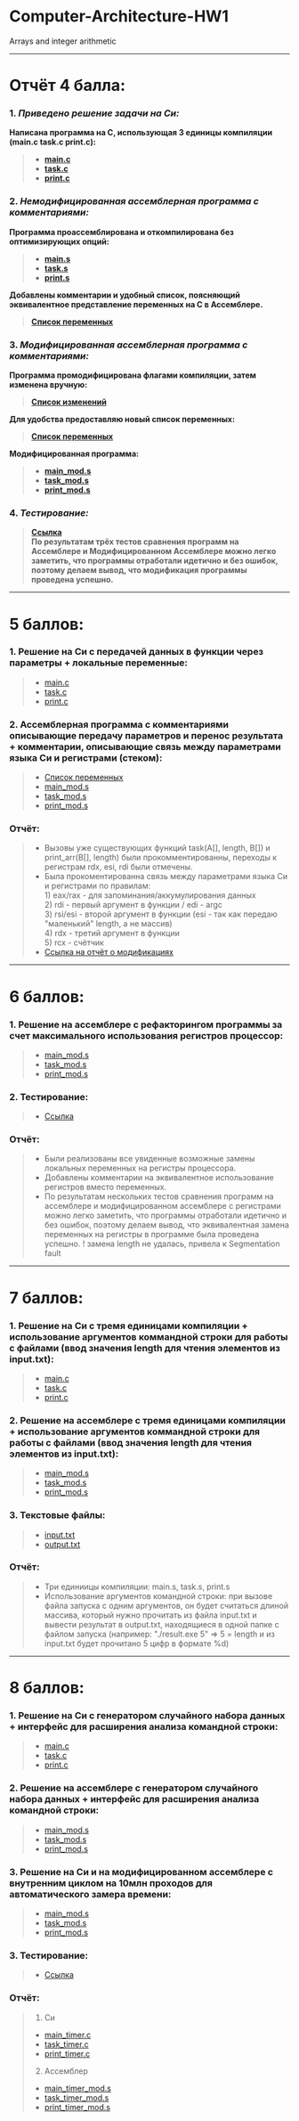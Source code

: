 # Computer-Architecture-HW1
Arrays and integer arithmetic <br/>

----

# Отчёт 4 балла:
### 1. _Приведено решение задачи на Cи:_
__Написана программа на С, использующая 3 единицы компиляции (main.c task.c print.c):__
> * [__main.c__](https://github.com/ArtemFed/Computer-Architecture-HW1/blob/1b666c6c6c8fda0c04d10f0160e4615a3ae3f59c/C%20Files/main.c)
> * [__task.c__](https://github.com/ArtemFed/Computer-Architecture-HW1/blob/1b666c6c6c8fda0c04d10f0160e4615a3ae3f59c/C%20Files/task.c)
> * [__print.c__](https://github.com/ArtemFed/Computer-Architecture-HW1/blob/1b666c6c6c8fda0c04d10f0160e4615a3ae3f59c/C%20Files/print.c)

### 2. _Немодифицированная ассемблерная программа с комментариями:_
__Программа проассемблирована и откомпилирована без оптимизирующих опций:__
> * [__main.s__](https://github.com/ArtemFed/Computer-Architecture-HW1/blob/1b666c6c6c8fda0c04d10f0160e4615a3ae3f59c/Assembler/main.s)
> * [__task.s__](https://github.com/ArtemFed/Computer-Architecture-HW1/blob/1b666c6c6c8fda0c04d10f0160e4615a3ae3f59c/Assembler/task.s)
> * [__print.s__](https://github.com/ArtemFed/Computer-Architecture-HW1/blob/1b666c6c6c8fda0c04d10f0160e4615a3ae3f59c/Assembler/print.s)

__Добавлены комментарии и удобный список, поясняющий эквивалентное представление переменных на С в Ассемблере.__
> [__Список переменных__](https://github.com/ArtemFed/Computer-Architecture-HW1/blob/4a77f269eec74541d826cf8e578a482e3172365c/Assembler/variables.md)

### 3. _Модифицированная ассемблерная программа с комментариями:_
__Программа промодифицирована флагами компиляции, затем изменена вручную:__
> [__Список изменений__](https://github.com/ArtemFed/Computer-Architecture-HW1/blob/6c17edda1c5871b19e937e6682bb9f70a2a38ca7/Assembler_mod/Readme.md)

__Для удобства предоставляю новый список переменных:__
> [__Список переменных__](https://github.com/ArtemFed/Computer-Architecture-HW1/blob/575d07832ba26218638b2f5db34342c96f6c4b02/Assembler_mod/variables_mod.s)

__Модифицированная программа:__
> * [__main_mod.s__](https://github.com/ArtemFed/Computer-Architecture-HW1/blob/007c41d432d38f47f7290f8a19263a648a7b1b5b/Assembler_mod/main_mod.s)
> * [__task_mod.s__](https://github.com/ArtemFed/Computer-Architecture-HW1/blob/007c41d432d38f47f7290f8a19263a648a7b1b5b/Assembler_mod/task_mod.s)
> * [__print_mod.s__](https://github.com/ArtemFed/Computer-Architecture-HW1/blob/007c41d432d38f47f7290f8a19263a648a7b1b5b/Assembler_mod/print_mod.s)

### 4. _Тестирование:_
> [__Ссылка__](https://github.com/ArtemFed/Computer-Architecture-HW1/blob/85764be93cbb70bdb0302ecd95a2dd665eb67fdc/Tests.md) <br/>
> __По результатам трёх тестов сравнения программ на Ассемблере и Модифицированном Ассемблере можно легко заметить, что программы отработали идетично и без ошибок, поэтому делаем вывод, что модификация программы проведена успешно.__

---- 

# 5 баллов:
### 1. Решение на Cи с передачей данных в функции через параметры + локальные переменные: <br/>
> * [main.c](https://github.com/ArtemFed/Computer-Architecture-HW1/blob/1b666c6c6c8fda0c04d10f0160e4615a3ae3f59c/C%20Files/main.c) <br/>
> * [task.c](https://github.com/ArtemFed/Computer-Architecture-HW1/blob/1b666c6c6c8fda0c04d10f0160e4615a3ae3f59c/C%20Files/task.c) <br/>
> * [print.c](https://github.com/ArtemFed/Computer-Architecture-HW1/blob/1b666c6c6c8fda0c04d10f0160e4615a3ae3f59c/C%20Files/print.c) <br/>

### 2. Ассемблерная программа с комментариями описывающие передачу параметров и перенос результата +  комментарии, описывающие связь между параметрами языка Си и регистрами (стеком): <br/>
> * [Список переменных](https://github.com/ArtemFed/Computer-Architecture-HW1/blob/575d07832ba26218638b2f5db34342c96f6c4b02/Assembler_mod/variables_mod.s)
> * [main_mod.s](https://github.com/ArtemFed/Computer-Architecture-HW1/blob/007c41d432d38f47f7290f8a19263a648a7b1b5b/Assembler_mod/main_mod.s) <br/>
> * [task_mod.s](https://github.com/ArtemFed/Computer-Architecture-HW1/blob/007c41d432d38f47f7290f8a19263a648a7b1b5b/Assembler_mod/task_mod.s) <br/>
> * [print_mod.s](https://github.com/ArtemFed/Computer-Architecture-HW1/blob/007c41d432d38f47f7290f8a19263a648a7b1b5b/Assembler_mod/print_mod.s) <br/>

### Отчёт:
> * Вызовы уже существующих функций task(A[], length, B[]) и print_arr(B[], length) были прокомментированны, переходы к регистрам rdx, esi, rdi были отмечены.
> * Была прокоментированна связь между параметрами языка Си и регистрами по правилам: <br/>
    1)  eax/rax - для запоминания/аккумулирования данных  <br/>
    2)  rdi - первый аргумент в функции / edi - argc <br/>
    3)  rsi/esi - второй аргумент в функции (esi - так как передаю "маленький" length, а не массив) <br/>
    4)  rdx - третий аргумент в функции <br/>
    5)  rcx - счётчик <br/>
> * [Ссылка на отчёт о модификациях](https://github.com/ArtemFed/Computer-Architecture-HW1/blob/55f2b857d00237ee41008801a3ed50b3f8488e47/Assembler_mod/Readme.md)

---- 

# 6 баллов:
### 1. Решение на ассемблере с рефакторингом программы за счет максимального использования регистров процессор: <br/>
> * [main_mod.s](https://github.com/ArtemFed/Computer-Architecture-HW1/blob/007c41d432d38f47f7290f8a19263a648a7b1b5b/Assembler_mod/main_mod.s) <br/>
> * [task_mod.s](https://github.com/ArtemFed/Computer-Architecture-HW1/blob/007c41d432d38f47f7290f8a19263a648a7b1b5b/Assembler_mod/task_mod.s) <br/>
> * [print_mod.s](https://github.com/ArtemFed/Computer-Architecture-HW1/blob/007c41d432d38f47f7290f8a19263a648a7b1b5b/Assembler_mod/print_mod.s) <br/>

### 2. Тестирование:
> * [Ссылка](https://github.com/ArtemFed/Computer-Architecture-HW1/blob/85764be93cbb70bdb0302ecd95a2dd665eb67fdc/Tests.md)

### Отчёт:
> * Были реализованы все увиденные возможные замены локальных переменных на регистры процессора.
> * Добавлены комментарии на эквивалентное использование регистров вместо переменных.
> * По результатам нескольких тестов сравнения программ на ассемблере и модифицированном ассемблере с регистрами можно легко заметить, что программы отработали идетично и без ошибок, поэтому делаем вывод, что эквивалентная замена переменных на регистры в программе была проведена успешно.
    ! замена length не удалась, привела к Segmentation fault

---- 

# 7 баллов:
### 1. Решение на Cи с тремя единицами компиляции + использование аргументов коммандной строки для работы с файлами (ввод значения length для чтения элементов из input.txt): <br/>
> * [main.c](https://github.com/ArtemFed/Computer-Architecture-HW1/blob/1b666c6c6c8fda0c04d10f0160e4615a3ae3f59c/C%20Files/main.c) <br/>
> * [task.c](https://github.com/ArtemFed/Computer-Architecture-HW1/blob/1b666c6c6c8fda0c04d10f0160e4615a3ae3f59c/C%20Files/task.c) <br/>
> * [print.c](https://github.com/ArtemFed/Computer-Architecture-HW1/blob/1b666c6c6c8fda0c04d10f0160e4615a3ae3f59c/C%20Files/print.c) <br/>

### 2. Решение на ассемблере с тремя единицами компиляции + использование аргументов коммандной строки для работы с файлами (ввод значения length для чтения элементов из input.txt): <br/>
> * [main_mod.s](https://github.com/ArtemFed/Computer-Architecture-HW1/blob/007c41d432d38f47f7290f8a19263a648a7b1b5b/Assembler_mod/main_mod.s) <br/>
> * [task_mod.s](https://github.com/ArtemFed/Computer-Architecture-HW1/blob/007c41d432d38f47f7290f8a19263a648a7b1b5b/Assembler_mod/task_mod.s) <br/>
> * [print_mod.s](https://github.com/ArtemFed/Computer-Architecture-HW1/blob/007c41d432d38f47f7290f8a19263a648a7b1b5b/Assembler_mod/print_mod.s) <br/>

### 3. Текстовые файлы:
> * [input.txt](https://github.com/ArtemFed/Computer-Architecture-HW1/blob/ecb520bb4c843236661b8e5bbb28120a8ceb83bb/Assembler_mod/input.txt)
> * [output.txt](https://github.com/ArtemFed/Computer-Architecture-HW1/blob/ecb520bb4c843236661b8e5bbb28120a8ceb83bb/Assembler_mod/output.txt)

### Отчёт:
> * Три единиицы компиляции: main.s, task.s, print.s
> * Использование аргументов командной строки: 
>   при вызове файла запуска с одним аргументов, он будет считаться длиной массива, который нужно прочитать из файла input.txt и вывести результат в output.txt, находящиеся в одной папке с файлом запуска (например: "./result.exe 5" => 5 = length и из input.txt будет прочитано 5 цифр в формате %d)

---- 

# 8 баллов:
### 1. Решение на Cи c генератором случайного набора данных + интерфейс для расширения анализа командной строки: <br/>
> * [main.c](https://github.com/ArtemFed/Computer-Architecture-HW1/blob/1b666c6c6c8fda0c04d10f0160e4615a3ae3f59c/C%20Files/main.c) <br/>
> * [task.c](https://github.com/ArtemFed/Computer-Architecture-HW1/blob/1b666c6c6c8fda0c04d10f0160e4615a3ae3f59c/C%20Files/task.c) <br/>
> * [print.c](https://github.com/ArtemFed/Computer-Architecture-HW1/blob/1b666c6c6c8fda0c04d10f0160e4615a3ae3f59c/C%20Files/print.c) <br/>

### 2. Решение на ассемблере c генератором случайного набора данных + интерфейс для расширения анализа командной строки: <br/>
> * [main_mod.s](https://github.com/ArtemFed/Computer-Architecture-HW1/blob/007c41d432d38f47f7290f8a19263a648a7b1b5b/Assembler_mod/main_mod.s) <br/>
> * [task_mod.s](https://github.com/ArtemFed/Computer-Architecture-HW1/blob/007c41d432d38f47f7290f8a19263a648a7b1b5b/Assembler_mod/task_mod.s) <br/>
> * [print_mod.s](https://github.com/ArtemFed/Computer-Architecture-HW1/blob/007c41d432d38f47f7290f8a19263a648a7b1b5b/Assembler_mod/print_mod.s) <br/>

### 3. Решение на Си и на модифицированном ассемблере c внутренним циклом на 10млн проходов для автоматического замера времени: <br/>
> * [main_mod.s](https://github.com/ArtemFed/Computer-Architecture-HW1/blob/007c41d432d38f47f7290f8a19263a648a7b1b5b/Assembler_mod/main_mod.s) <br/>
> * [task_mod.s](https://github.com/ArtemFed/Computer-Architecture-HW1/blob/007c41d432d38f47f7290f8a19263a648a7b1b5b/Assembler_mod/task_mod.s) <br/>
> * [print_mod.s](https://github.com/ArtemFed/Computer-Architecture-HW1/blob/007c41d432d38f47f7290f8a19263a648a7b1b5b/Assembler_mod/print_mod.s) <br/>

### 3. Тестирование:
> * [Ссылка](https://github.com/ArtemFed/Computer-Architecture-HW1/blob/85764be93cbb70bdb0302ecd95a2dd665eb67fdc/Tests.md)

### Отчёт:
> 1) Си <br/>
> *  [main_timer.c](https://github.com/ArtemFed/Computer-Architecture-HW1/blob/a4284b2c0403014bc348586de4a4cc1220adbc69/C%20Files_timer/main_timer.c)
> *  [task_timer.c](https://github.com/ArtemFed/Computer-Architecture-HW1/blob/a4284b2c0403014bc348586de4a4cc1220adbc69/C%20Files_timer/task_timer.c)
> *  [print_timer.c](https://github.com/ArtemFed/Computer-Architecture-HW1/blob/a4284b2c0403014bc348586de4a4cc1220adbc69/C%20Files_timer/print_timer.c)
> 2) Ассемблер <br/>
> *  [main_timer_mod.s](https://github.com/ArtemFed/Computer-Architecture-HW1/blob/bc4390dae62c42cecbaa919392cf45773e6fd85e/Assembler_timer/main_timer_mod.s)
> *  [task_timer_mod.s](https://github.com/ArtemFed/Computer-Architecture-HW1/blob/bc4390dae62c42cecbaa919392cf45773e6fd85e/Assembler_timer/task_timer_mod.s)
> *  [print_timer_mod.s](https://github.com/ArtemFed/Computer-Architecture-HW1/blob/bc4390dae62c42cecbaa919392cf45773e6fd85e/Assembler_timer/print_timer_mod.s)
